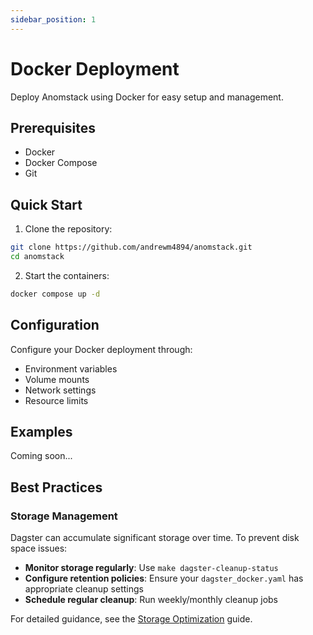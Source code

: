 ```yaml
---
sidebar_position: 1
---
```


# Docker Deployment

Deploy Anomstack using Docker for easy setup and management.

## Prerequisites

- Docker
- Docker Compose
- Git

## Quick Start

1. Clone the repository:
```bash
git clone https://github.com/andrewm4894/anomstack.git
cd anomstack
```

2. Start the containers:
```bash
docker compose up -d
```

## Configuration

Configure your Docker deployment through:
- Environment variables
- Volume mounts
- Network settings
- Resource limits

## Examples

Coming soon...

## Best Practices

### Storage Management

Dagster can accumulate significant storage over time. To prevent disk space issues:

- **Monitor storage regularly**: Use `make dagster-cleanup-status`
- **Configure retention policies**: Ensure your `dagster_docker.yaml` has appropriate cleanup settings
- **Schedule regular cleanup**: Run weekly/monthly cleanup jobs

For detailed guidance, see the [Storage Optimization](../storage-optimization.md) guide. 